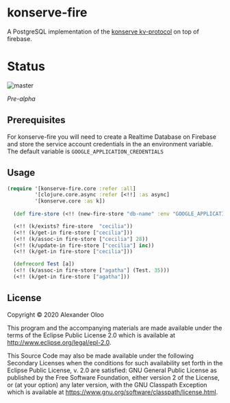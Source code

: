 # konserve-fire

A PostgreSQL implementation of the [konserve kv-protocol](https://github.com/replikativ/konserve) on top of firebase.

# Status

![master](https://github.com/alekcz/konserve-fire/workflows/master/badge.svg)  

_Pre-alpha_

## Prerequisites

For konserve-fire you will need to create a Realtime Database on Firebase and store the service account credentials in the an environment variable. The default variable is `GOOGLE_APPLICATION_CREDENTIALS`

## Usage

```clojure
(require '[konserve-fire.core :refer :all]
         '[clojure.core.async :refer [<!!] :as async]
         '[konserve.core :as k])
  
  (def fire-store (<!! (new-fire-store "db-name" :env "GOOGLE_APPLICATION_CREDENTIALS" :root "/konserve")))

  (<!! (k/exists? fire-store  "cecilia"))
  (<!! (k/get-in fire-store ["cecilia"]))
  (<!! (k/assoc-in fire-store ["cecilia"] 28))
  (<!! (k/update-in fire-store ["cecilia"] inc))
  (<!! (k/get-in fire-store ["cecilia"]))

  (defrecord Test [a])
  (<!! (k/assoc-in fire-store ["agatha"] (Test. 35)))
  (<!! (k/get-in fire-store ["agatha"]))
```

## License

Copyright © 2020 Alexander Oloo

This program and the accompanying materials are made available under the
terms of the Eclipse Public License 2.0 which is available at
http://www.eclipse.org/legal/epl-2.0.

This Source Code may also be made available under the following Secondary
Licenses when the conditions for such availability set forth in the Eclipse
Public License, v. 2.0 are satisfied: GNU General Public License as published by
the Free Software Foundation, either version 2 of the License, or (at your
option) any later version, with the GNU Classpath Exception which is available
at https://www.gnu.org/software/classpath/license.html.
